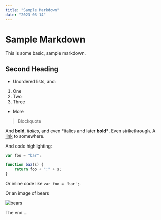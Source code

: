 ```yaml
---
title: "Sample Markdown"
date: "2023-03-14"
---
```


# Sample Markdown

This is some basic, sample markdown.

## Second Heading

-   Unordered lists, and:

1. One
1. Two
1. Three

-   More

> Blockquote

And **bold**, _italics_, and even \*italics and later **bold\***. Even ~~strikethrough~~. [A link](https://markdowntohtml.com) to somewhere.

And code highlighting:

```js
var foo = "bar";

function baz(s) {
	return foo + ":" + s;
}
```

Or inline code like `var foo = 'bar';`.

Or an image of bears

![bears](http://placebear.com/200/200)

The end ...
